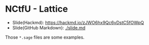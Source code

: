 # NCtfU - Lattice

* Slide(Hackmd): https://hackmd.io/zJWO6hx9Qc6vDstC5fOWpQ
* Slide(GitHub Markdown): [./slide.md](slide.md)

Those `*.sage` files are some examples.
